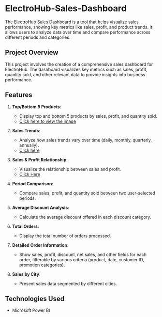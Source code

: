 # ElectroHub-Sales-Dashboard
The ElectroHub Sales Dashboard is a tool that helps visualize sales performance, showing key metrics like sales, profit, and product trends. It allows users to analyze data over time and compare performance across different periods and categories.

## Project Overview
This project involves the creation of a comprehensive sales dashboard for ElectroHub. The dashboard visualizes key metrics such as sales, profit, quantity sold, and other relevant data to provide insights into business performance.

## Features
1. **Top/Bottom 5 Products**:
   - Display top and bottom 5 products by sales, profit, and quantity sold.
   - [Click here to view the image](https://raw.githubusercontent.com/rahul-nagaura/ElectroHub-Sales-Dashboard/refs/heads/main/Images/Image%201.png)

2. **Sales Trends**:
   - Analyze how sales trends vary over time (daily, monthly, quarterly, annually).
   - [Click here](https://raw.githubusercontent.com/rahul-nagaura/ElectroHub-Sales-Dashboard/refs/heads/main/Images/Image%202.png)

3. **Sales & Profit Relationship**:
   - Visualize the relationship between sales and profit.
   - [Click Here](https://raw.githubusercontent.com/rahul-nagaura/ElectroHub-Sales-Dashboard/refs/heads/main/Images/Image%203.png)

4. **Period Comparison**:
   - Compare sales, profit, and quantity sold between two user-selected periods.

5. **Average Discount Analysis**:
   - Calculate the average discount offered in each discount category.

6. **Total Orders**:
   - Display the total number of orders processed.

7. **Detailed Order Information**:
   - Show sales, profit, discount, net sales, and other fields for each order, filterable by various criteria (product, date, customer ID, promotion categories).

8. **Sales by City**:
   - Present sales data segmented by different cities.

## Technologies Used
- Microsoft Power BI
